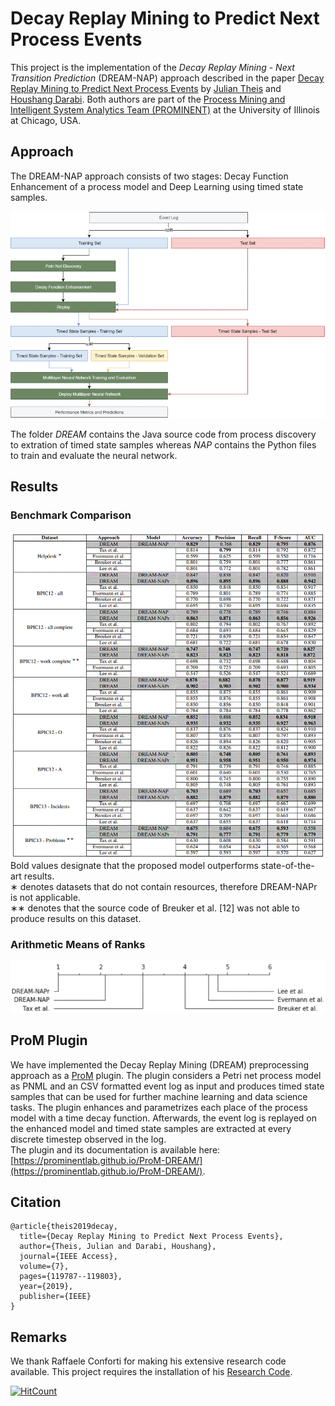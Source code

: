 # Decay Replay Mining to Predict Next Process Events
This project is the implementation of the *Decay Replay Mining - Next Transition Prediction* (DREAM-NAP) approach described in the paper [Decay Replay Mining to Predict Next Process Events](https://ieeexplore.ieee.org/document/8811455) by [Julian Theis](http://julian-theis.github.io) and [Houshang Darabi](https://scholar.google.com/citations?user=PVzYdvoAAAAJ). Both authors are part of the [Process Mining and Intelligent System Analytics Team (PROMINENT)](https://prominent.uic.edu/) at the University of Illinois at Chicago, USA. 

## Approach
The DREAM-NAP approach consists of two stages: Decay Function Enhancement of a process model and Deep Learning using timed state samples.

![DREAM-NAP Flow Diagram](https://github.com/Julian-Theis/DREAM-NAP/blob/master/images/flow_diagram.gif?raw=true)

The folder *DREAM* contains the Java source code from process discovery to extration of timed state samples whereas *NAP* contains the Python files to train and evaluate the neural network.

## Results
### Benchmark Comparison
![Results](https://github.com/Julian-Theis/DREAM-NAP/blob/master/images/results.gif?raw=true)
Bold values designate that the proposed model outperforms state-of-the-art results.  
∗ denotes datasets that do not contain resources, therefore DREAM-NAPr is not applicable.  
∗∗ denotes that the source code of Breuker et al. [12] was not able to produce results on this dataset.

### Arithmetic Means of Ranks
![Arithmetic Ranks](https://github.com/Julian-Theis/DREAM-NAP/blob/master/images/ranks.gif?raw=true)

## ProM Plugin
We have implemented the Decay Replay Mining (DREAM) preprocessing approach as a [ProM](http://www.promtools.org) plugin. The plugin considers a Petri net process model as PNML and an CSV formatted event log as input and produces timed state samples that can be used for further machine learning and data science tasks. The plugin enhances and parametrizes each place of the process model with a time decay function. Afterwards, the event log is replayed on the enhanced model and timed state samples are extracted at every discrete timestep observed in the log.  
The plugin and its documentation is available here: [https://prominentlab.github.io/ProM-DREAM/](https://prominentlab.github.io/ProM-DREAM/).

## Citation
```
@article{theis2019decay,
  title={Decay Replay Mining to Predict Next Process Events},
  author={Theis, Julian and Darabi, Houshang},
  journal={IEEE Access},
  volume={7},
  pages={119787--119803},
  year={2019},
  publisher={IEEE}
}
```

## Remarks
We thank Raffaele Conforti for making his extensive research code available. This project requires the installation of his [Research Code](https://github.com/raffaeleconforti/ResearchCode).

[![HitCount](http://hits.dwyl.io/Julian-Theis/DREAM-NAP.svg)](http://hits.dwyl.io/Julian-Theis/DREAM-NAP)
